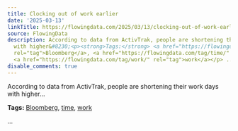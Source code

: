 ```yaml
---
title: Clocking out of work earlier
date: '2025-03-13'
linkTitle: https://flowingdata.com/2025/03/13/clocking-out-of-work-earlier/
source: FlowingData
description: According to data from ActivTrak, people are shortening their work days
  with higher&#8230;<p><strong>Tags:</strong> <a href="https://flowingdata.com/tag/bloomberg/"
  rel="tag">Bloomberg</a>, <a href="https://flowingdata.com/tag/time/" rel="tag">time</a>,
  <a href="https://flowingdata.com/tag/work/" rel="tag">work</a></p> ...
disable_comments: true
---
```

According to data from ActivTrak, people are shortening their work days with higher&#8230;<p><strong>Tags:</strong> <a href="https://flowingdata.com/tag/bloomberg/" rel="tag">Bloomberg</a>, <a href="https://flowingdata.com/tag/time/" rel="tag">time</a>, <a href="https://flowingdata.com/tag/work/" rel="tag">work</a></p> ...